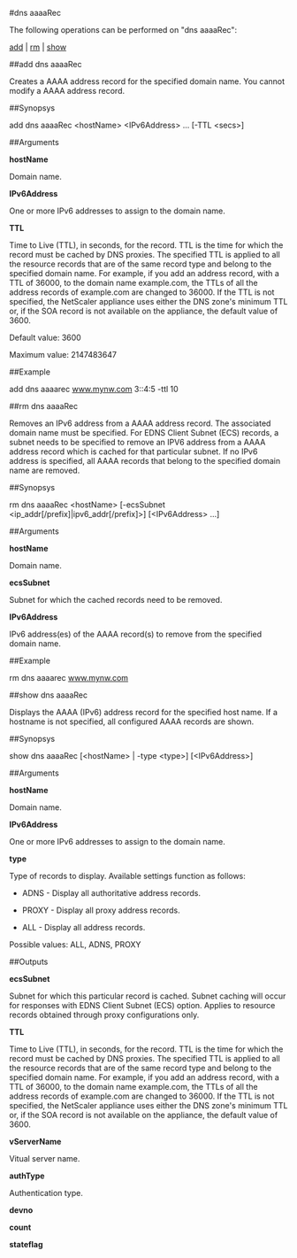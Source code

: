 #dns aaaaRec

The following operations can be performed on "dns aaaaRec":


[add](#add-dns-aaaarec) | [rm](#rm-dns-aaaarec) | [show](#show-dns-aaaarec)

##add dns aaaaRec

Creates a AAAA address record for the specified domain name. You cannot modify a AAAA address record.


##Synopsys

add dns aaaaRec &lt;hostName> &lt;IPv6Address> ... [-TTL &lt;secs>]


##Arguments

<b>hostName</b>
Domain name.

<b>IPv6Address</b>
One or more IPv6 addresses to assign to the domain name.

<b>TTL</b>
Time to Live (TTL), in seconds, for the record. TTL is the time for which the record must be cached by DNS proxies. The specified TTL is applied to all the resource records that are of the same record type and belong to the specified domain name. For example, if you add an address record, with a TTL of 36000, to the domain name example.com, the TTLs of all the address records of example.com are changed to 36000. If the TTL is not specified, the NetScaler appliance uses either the DNS zone's minimum TTL or, if the SOA record is not available on the appliance, the default value of 3600.
Default value: 3600
Maximum value: 2147483647



##Example

add dns aaaarec www.mynw.com 3::4:5 -ttl 10

##rm dns aaaaRec

Removes an IPv6 address from a AAAA address record. The associated domain name must be specified. For EDNS Client Subnet (ECS) records, a subnet needs to be specified to remove an IPV6 address from a AAAA address record which is cached for that particular subnet. If no IPv6 address is specified, all AAAA records that belong to the specified domain name are removed.


##Synopsys

rm dns aaaaRec &lt;hostName> [-ecsSubnet &lt;ip_addr[/prefix]|ipv6_addr[/prefix]>] [&lt;IPv6Address> ...]


##Arguments

<b>hostName</b>
Domain name.

<b>ecsSubnet</b>
Subnet for which the cached records need to be removed.

<b>IPv6Address</b>
IPv6 address(es) of the AAAA record(s) to remove from the specified domain name.



##Example

rm dns aaaarec www.mynw.com

##show dns aaaaRec

Displays the AAAA (IPv6) address record for the specified host name. If a hostname is not specified, all configured AAAA records are shown.


##Synopsys

show dns aaaaRec [&lt;hostName> | -type &lt;type>] [&lt;IPv6Address>]


##Arguments

<b>hostName</b>
Domain name.

<b>IPv6Address</b>
One or more IPv6 addresses to assign to the domain name.

<b>type</b>
Type of records to display. Available settings function as follows:
* ADNS - Display all authoritative address records.
* PROXY - Display all proxy address records.
* ALL - Display all address records.
Possible values: ALL, ADNS, PROXY



##Outputs

<b>ecsSubnet</b>
Subnet for which this particular record is cached. Subnet caching will occur for responses with EDNS Client Subnet (ECS) option. Applies to resource records obtained through proxy configurations only.

<b>TTL</b>
Time to Live (TTL), in seconds, for the record. TTL is the time for which the record must be cached by DNS proxies. The specified TTL is applied to all the resource records that are of the same record type and belong to the specified domain name. For example, if you add an address record, with a TTL of 36000, to the domain name example.com, the TTLs of all the address records of example.com are changed to 36000. If the TTL is not specified, the NetScaler appliance uses either the DNS zone's minimum TTL or, if the SOA record is not available on the appliance, the default value of 3600.

<b>vServerName</b>
Vitual server name.

<b>authType</b>
Authentication type.

<b>devno</b>

<b>count</b>

<b>stateflag</b>




